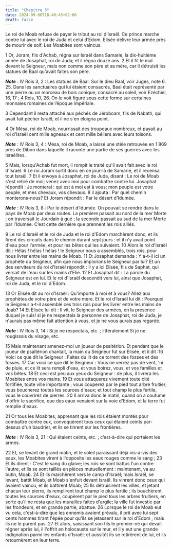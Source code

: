 ```yaml
---
title: "Chapitre 3"
date: 2024-09-06T18:40:45+02:00
draft: false
---
```



Le roi de Moab refuse de payer le tribut au roi d’Israël.
Ce prince marche contre lui avec le roi de Juda et celui d’Edom.
Elisée délivre leur armée près de mourir de soif.
Les Moabites sont vaincus.


1 Or, Joram, fils d'Achab, régna sur Israël dans Samarie, la dix-huitième année de Josaphat, roi de Juda; et il régna douze ans. 2 Et il fit le mal devant le Seigneur, mais non comme son père et sa mère, car il détruisit les statues de Baal qu'avait faites son père.

***Note*** :  IV Rois 3, 2 : Les statues de Baal. Sur le dieu Baal, voir Juges, note 6. 25. Dans les sanctuaires qui lui étaient consacrés, Baal était représenté par une pierre ou un morceau de bois conique, consacré au soleil, voir Ezéchiel, 16, 17 ; 4 Rois, 10, 26. On le voit figuré sous cette forme sur certaines monnaies romaines de l’époque impériale.

3 Cependant il resta attaché aux péchés de Jéroboam, fils de Nabath, qui avait fait pécher Israël, et il ne s'en éloigna point.


4 Or Mésa, roi de Moab, nourrissait des troupeaux nombreux, et payait au roi d'Israël cent mille agneaux et cent mille béliers avec leurs toisons.

***Note*** :  IV Rois 3, 4 : Mésa, roi de Moab, a laissé une stèle retrouvée en 1 869 près de Dibon dans laquelle il raconte une partie de ses guerres avec les Israélites.

5 Mais, lorsqu'Achab fut mort, il rompit le traité qu'il avait fait avec le roi d'Israël. 6 Le roi Joram sortit donc en ce jour-là de Samarie, et il recensa tout Israël. 7 Et il envoya à Josaphat, roi de Juda, disant : Le roi de Moab s'est retiré de moi; venez avec moi pour combattre contre lui. Josaphat répondit : Je monterai : qui est à moi est à vous; mon peuple est votre peuple, et mes chevaux, vos chevaux. 8 il ajouta : Par quel chemin monterons-nous? Et Joram répondit : Par le désert d'Idumée.

***Note*** :  IV Rois 3, 8 : Par le désert d’Idumée. On pouvait se rendre dans le pays de Moab par deux routes. La première passait au nord de la mer Morte ; on traversait le Jourdain à gué ; la seconde passait au sud de la mer Morte par l’Idumée. C’est cette dernière que prennent les rois alliés.


9 Le roi d'Israël et le roi de Juda et le roi d'Edom marchèrent donc, et ils firent des circuits dans le chemin durant sept jours : et il n'y avait point d'eau pour l'armée, et pour les bêtes qui les suivaient. 10 Alors le roi d'Israël dit : Hélas ! hélas ! hélas ! le Seigneur nous a assemblés, trois rois, pour nous livrer entre les mains de Moab. 11 Et Josaphat demanda : Y a-t-il ici un prophète du Seigneur, afin que nous implorions le Seigneur par lui? Et un des serviteurs du roi d'Israël répondit : Il y a ici Elisée, fils de Saphat, qui versait de l'eau sur les mains d'Elie. 12 Et Josaphat dit : La parole du Seigneur est en lui. Et le roi d'Israël descendit vers lui, ainsi que Josaphat, roi de Juda, et le roi d'Edom.


13 Or Elisée dit au roi d'Israël : Qu'importe à moi et à vous? Allez aux prophètes de votre père et de votre mère. Et le roi d'Israël lui dit : Pourquoi le Seigneur a-t-il assemblé ces trois rois pour les livrer entre les mains de Joab? 14 Et Elisée lui dit : Il vit, le Seigneur des armées, en la présence duquel je suis! si je ne respectais la personne de Josaphat, roi de Juda, je n'aurais pas même fait attention à vous, et je ne vous aurais pas regardé.

***Note*** :  IV Rois 3, 14 : Si je ne respectais, etc. ; littéralement Si je ne rougissais du visage, etc.

15 Mais maintenant amenez-moi un joueur de psaltérion. Et pendant que le joueur de psaltérion chantait, la main du Seigneur fut sur Elisée, et il dit :16 Voici ce que dit le Seigneur : Faites du lit de ce torrent des fosses et des fosses. 17 Car voici ce que dit le Seigneur : Vous ne verrez pas de vent, 'ni de pluie, et ce lit sera rempli d'eau, et vous boirez, vous, et vos familles et vos bêtes. 18 Et ceci est peu aux yeux du Seigneur : de plus, il livrera les Moabites entre vos mains. 19 Et vous attaquerez vivement toute cité fortifiée, toute ville importante ; vous couperez par le pied tout arbre fruitier; vous boucherez toutes les sources d'eaux; et tout champ le plus fertile, vous le couvrirez de pierres. 20 Il arriva donc le matin, quand on a coutume d'offrir le sacrifice, que des eaux venaient sur la voie d'Edom, et la terre fut remplie d'eaux.


21 Or tous les Moabites, apprenant que les rois étaient montés pour combattre contre eux, convoquèrent tous ceux qui étaient ceints par-dessus d'un baudrier, et ils se tinrent sur les frontières.

***Note*** :  IV Rois 3, 21 : Qui étaient ceints, etc. ; c’est-à-dire qui portaient les armes.

22 Et, se levant de grand matin, et le soleil paraissant déjà vis-à-vis des eaux, les Moabites virent à l'opposite les eaux rouges comme le sang ; 23 Et ils dirent : C'est le sang du glaive; les rois se sont battus l'un contre l'autre, et ils se sont taillés en pièces mutuellement : maintenant, va au butin, Moab. 24 Et ils marchèrent vers le camp d'Israël; mais Israël, se levant, battit Moab, et Moab s'enfuit devant Israël. Ils vinrent donc ceux qui avaient vaincu, et ils battirent Moab; 25 Ils détruisirent les villes, et jetant chacun leur pierre, ils remplirent tout champ le plus fertile ; ils bouchèrent toutes les sources d'eaux, coupèrent par le pied tous les arbres fruitiers, en sorte qu'il ne resta que les murailles faites d'argile; la ville fut investie par les frondeurs, et en grande partie, abattue. 26 Lorsque le roi de Moab eut vu cela, c'est-à-dire que les ennemis avaient prévalu, il prit avec lui sept cents hommes tirant l'épée pour qu'ils se jetassent sur le roi d'Edom ; mais ils ne le purent pas. 27
Et alors, saisissant son fils le premier-né qui devait régner après lui, il l'offrit en holocauste sur le mur, et il y eut une grande indignation parmi les enfants d'Israël; et aussitôt ils se retirèrent de lui, et ils retournèrent en leur terre.

